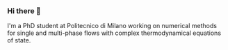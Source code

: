 ### Hi there 👋
I'm a PhD student at Politecnico di Milano working on numerical methods for single and multi-phase flows with complex thermodynamical equations of state.
